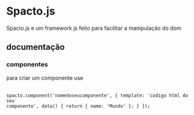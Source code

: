 # Spacto.js
Spacto.js e um framework js feito para facilitar a manipulação do dom

## documentação

### componentes
para criar um componente use
<br>
<br>
<code>
spacto.component('nomedoseucomponente', {
  template: 'codigo html do seu componente',
  data() {
    return { name: 'Mundo' };
  }
});
</code>

